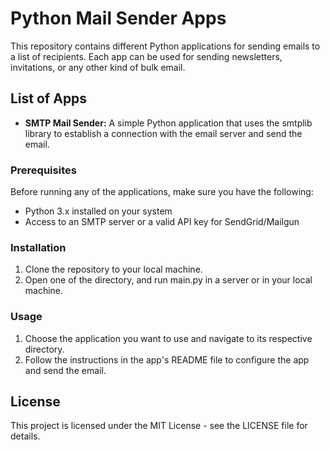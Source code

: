 # Python Mail Sender Apps

This repository contains different Python applications for sending emails to a list of recipients. Each app can be used for sending newsletters, invitations, or any other kind of bulk email. 

## List of Apps

- **SMTP Mail Sender:** A simple Python application that uses the smtplib library to establish a connection with the email server and send the email.

### Prerequisites

Before running any of the applications, make sure you have the following:

- Python 3.x installed on your system
- Access to an SMTP server or a valid API key for SendGrid/Mailgun

### Installation

1. Clone the repository to your local machine.
2. Open one of the directory, and run main.py in a server or in your local machine.

### Usage

1. Choose the application you want to use and navigate to its respective directory.
2. Follow the instructions in the app's README file to configure the app and send the email.

## License

This project is licensed under the MIT License - see the LICENSE file for details.

